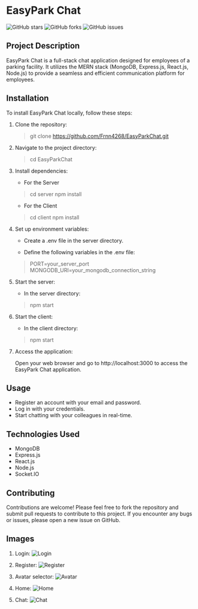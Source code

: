 # EasyPark Chat

![GitHub stars](https://img.shields.io/github/stars/Frnn4268/EasyParkChat.svg)
![GitHub forks](https://img.shields.io/github/forks/Frnn4268/EasyParkChat.svg)
![GitHub issues](https://img.shields.io/github/issues/Frnn4268/EasyParkChat.svg)

## Project Description

EasyPark Chat is a full-stack chat application designed for employees of a parking facility. It utilizes the MERN stack (MongoDB, Express.js, React.js, Node.js) to provide a seamless and efficient communication platform for employees.

## Installation
To install EasyPark Chat locally, follow these steps:
1. Clone the repository:
	> git clone https://github.com/Frnn4268/EasyParkChat.git

2. Navigate to the project directory:
	> cd EasyParkChat

3. Install dependencies:
	- For the Server
	> cd server
	npm install

	- For the Client
	> cd client
	npm install

4. Set up environment variables:
	- Create a .env file in the server directory.
	
	- Define the following variables in the .env file:
	> PORT=your_server_port
MONGODB_URI=your_mongodb_connection_string

5. Start the server:
	- In the server directory:
	> npm start

6. Start the client:

	- In the client directory:
	> npm start

7. Access the application:

	Open your web browser and go to http://localhost:3000 to access the EasyPark Chat application.

## Usage
- Register an account with your email and password.
- Log in with your credentials.
- Start chatting with your colleagues in real-time.

## Technologies Used
- MongoDB
- Express.js
- React.js
- Node.js
- Socket.IO

## Contributing
Contributions are welcome! Please feel free to fork the repository and submit pull requests to contribute to this project. If you encounter any bugs or issues, please open a new issue on GitHub.

## Images
1. Login:
![Login](https://drive.google.com/uc?export=download&id=13XnGSaf2l9vxUnxEedit22mn9FOUVpWz)
   
3. Register:
![Register](https://drive.google.com/uc?export=download&id=1fAKaQzbZPlN6lOJs9srmIZPOxZjrNjFh)
   
5. Avatar selector:
![Avatar](https://drive.google.com/uc?export=download&id=1AngR7B2LK7B_UwATREDhRGcXWXkcMwxa)
   
7. Home:
![Home](https://drive.google.com/uc?export=download&id=1KHYSnoDQjYo_0r31bLTfzZInjpSMj5Qd)
   
9. Chat:
![Chat](https://drive.google.com/uc?export=download&id=1UJc5VPja0sKNQ3bFhByoByMCQZWfuuf9)
